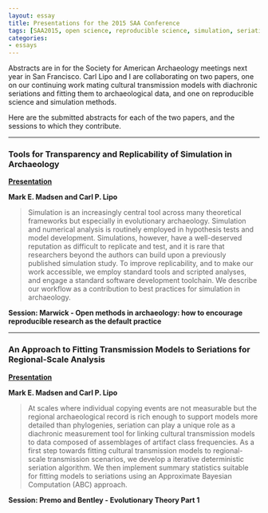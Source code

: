 ```yaml
---
layout: essay
title: Presentations for the 2015 SAA Conference
tags: [SAA2015, open science, reproducible science, simulation, seriation, cultural transmission, dissertation]
categories: 
- essays
---
```


Abstracts are in for the Society for American Archaeology meetings next year in San Francisco.  Carl Lipo and I are collaborating on two papers, one on our continuing work mating cultural transmission models with diachronic seriations and fitting them to archaeological data, and one on reproducible science and simulation methods.  

Here are the submitted abstracts for each of the two papers, and the sessions to which they contribute.  

--------

### Tools for Transparency and Replicability of Simulation in Archaeology ###


[**Presentation**](https://speakerdeck.com/mmadsen/tools-for-transparency-and-replicability-of-simulation-in-archaeology)


__Mark E. Madsen and Carl P. Lipo__

>Simulation is an increasingly central tool across many theoretical frameworks but especially in evolutionary archaeology. Simulation and numerical analysis is routinely employed in hypothesis tests and model development. Simulations, however, have a well-deserved reputation as difficult to replicate and test, and it is rare that researchers beyond the authors can build upon a previously published simulation study. To improve replicability, and to make our work accessible, we employ standard tools and scripted analyses, and engage a standard software development toolchain. We describe our workflow as a contribution to best practices for simulation in archaeology.

__Session:  Marwick - Open methods in archaeology: how to encourage reproducible research as the default practice__


--------

### An Approach to Fitting Transmission Models to Seriations for Regional-Scale Analysis ###

[**Presentation**](https://speakerdeck.com/mmadsen/an-approach-to-fitting-transmission-models-to-seriations-for-regional-scale-analysis)


__Mark E. Madsen and Carl P. Lipo__

> At scales where individual copying events are not measurable but the regional archaeological record is rich enough to support models more detailed than phylogenies, seriation can play a unique role as a diachronic measurement tool for linking cultural transmission models to data composed of assemblages of artifact class frequencies. As a first step towards fitting cultural transmission models to regional-scale transmission scenarios, we develop a iterative deterministic seriation algorithm.  We then implement summary statistics suitable for fitting models to seriations using an Approximate Bayesian Computation (ABC) approach.

__Session:  Premo and Bentley - Evolutionary Theory Part 1__
